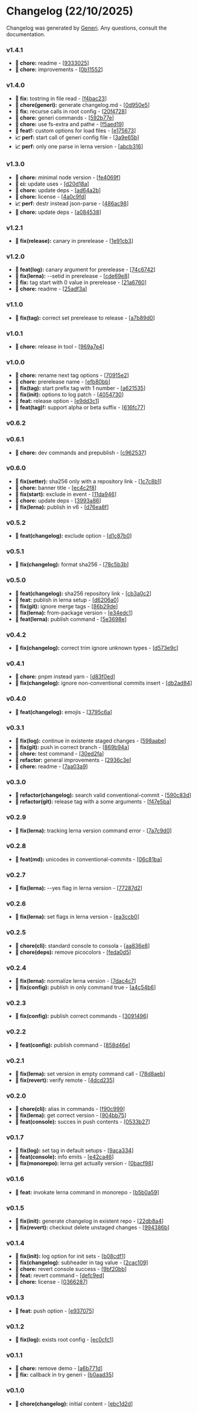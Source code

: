 # Changelog (22/10/2025)

Changelog was generated by [Generi](https://github.com/betterwrite/generi). Any questions, consult the documentation.

### v1.4.1

* **🚧 chore:** readme - [[9333025](https://github.com/betterwrite/generi/commit/9333025)]
* **🚧 chore:** improvements - [[0b11552](https://github.com/betterwrite/generi/commit/0b11552)]

### v1.4.0

* **🔧 fix:** tostring in file read - [[f4bac23](https://github.com/betterwrite/generi/commit/f4bac23)]
* **🚧 chore(generi):** generate changelog.md - [[0d950e5](https://github.com/betterwrite/generi/commit/0d950e5)]
* **🔧 fix:** recurse calls in root config - [[20f4728](https://github.com/betterwrite/generi/commit/20f4728)]
* **🚧 chore:** generi commands - [[592b77e](https://github.com/betterwrite/generi/commit/592b77e)]
* **🚧 chore:** use fs-extra and pathe - [[f5aed19](https://github.com/betterwrite/generi/commit/f5aed19)]
* **🎉 feat!:** custom options for load files - [[e175673](https://github.com/betterwrite/generi/commit/e175673)]
* **📈 perf:** start call of generi config file - [[3a9e65b](https://github.com/betterwrite/generi/commit/3a9e65b)]
* **📈 perf:** only one parse in lerna version - [[abcb316](https://github.com/betterwrite/generi/commit/abcb316)]

### v1.3.0

* **🚧 chore:** minimal node version - [[fe4069f](https://github.com/betterwrite/generi/commit/fe4069f)]
* **🗿 ci:** update uses - [[d20d18a](https://github.com/betterwrite/generi/commit/d20d18a)]
* **🚧 chore:** update deps - [[ad64a2b](https://github.com/betterwrite/generi/commit/ad64a2b)]
* **🚧 chore:** license - [[4a0c9fd](https://github.com/betterwrite/generi/commit/4a0c9fd)]
* **📈 perf:** destr instead json-parse - [[486ac98](https://github.com/betterwrite/generi/commit/486ac98)]
* **🚧 chore:** update deps - [[a084538](https://github.com/betterwrite/generi/commit/a084538)]

### v1.2.1

* **🔧 fix(release):** canary in prerelease - [[1e91cb3](https://github.com/betterwrite/generi/commit/1e91cb3)]

### v1.2.0

* **🎉 feat(log):** canary argument for prerelease - [[74c6742](https://github.com/betterwrite/generi/commit/74c6742)]
* **🔧 fix(lerna):** --setid in prerelease - [[cde69e8](https://github.com/betterwrite/generi/commit/cde69e8)]
* **🔧 fix:** tag start with 0 value in prerelease - [[21a6760](https://github.com/betterwrite/generi/commit/21a6760)]
* **🚧 chore:** readme - [[25adf3a](https://github.com/betterwrite/generi/commit/25adf3a)]

### v1.1.0

* **🔧 fix(tag):** correct set prerelease to release - [[a7b89d0](https://github.com/betterwrite/generi/commit/a7b89d0)]

### v1.0.1

* **🚧 chore:** release in tool - [[969a7e4](https://github.com/betterwrite/generi/commit/969a7e4)]

### v1.0.0

* **🚧 chore:** rename next tag options - [[70915e2](https://github.com/betterwrite/generi/commit/70915e2)]
* **🚧 chore:** prerelease name - [[efb80bb](https://github.com/betterwrite/generi/commit/efb80bb)]
* **🔧 fix(tag):** start prefix tag with 1 number - [[a621535](https://github.com/betterwrite/generi/commit/a621535)]
* **🔧 fix(init):** options to log patch - [[4054730](https://github.com/betterwrite/generi/commit/4054730)]
* **🎉 feat:** release option - [[e9dd3c1](https://github.com/betterwrite/generi/commit/e9dd3c1)]
* **🎉 feat(tag)!:** support alpha or beta suffix - [[616fc77](https://github.com/betterwrite/generi/commit/616fc77)]

### v0.6.2


### v0.6.1

* **🚧 chore:** dev commands and prepublish - [[c962537](https://github.com/betterwrite/generi/commit/c962537)]

### v0.6.0

* **🔧 fix(setter):** sha256 only with a repository link - [[1c7c8b1](https://github.com/betterwrite/generi/commit/1c7c8b1)]
* **🚧 chore:** banner title - [[ec4c2f8](https://github.com/betterwrite/generi/commit/ec4c2f8)]
* **🔧 fix(start):** exclude in event - [[11da946](https://github.com/betterwrite/generi/commit/11da946)]
* **🚧 chore:** update deps - [[3993a86](https://github.com/betterwrite/generi/commit/3993a86)]
* **🔧 fix(lerna):** publish in v6 - [[d76ea8f](https://github.com/betterwrite/generi/commit/d76ea8f)]

### v0.5.2

* **🎉 feat(changelog):** exclude option - [[d1c87b0](https://github.com/betterwrite/generi/commit/d1c87b0)]

### v0.5.1

* **🔧 fix(changelog):** format sha256 - [[78c5b3b](https://github.com/betterwrite/generi/commit/78c5b3b)]

### v0.5.0

* **🎉 feat(changelog):** sha256 repository link - [[cb3a0c2](https://github.com/betterwrite/generi/commit/cb3a0c2)]
* **🎉 feat:** publish in lerna setup - [[d6206a0](https://github.com/betterwrite/generi/commit/d6206a0)]
* **🔧 fix(git):** ignore merge tags - [[86b29de](https://github.com/betterwrite/generi/commit/86b29de)]
* **🔧 fix(lerna):** from-package version - [[e34edc1](https://github.com/betterwrite/generi/commit/e34edc1)]
* **🎉 feat(lerna):** publish command - [[5e3698e](https://github.com/betterwrite/generi/commit/5e3698e)]

### v0.4.2

* **🔧 fix(changelog):** correct trim ignore unknown types - [[d573e9c](https://github.com/betterwrite/generi/commit/d573e9c)]

### v0.4.1

* **🚧 chore:** pnpm instead yarn - [[d83f0ed](https://github.com/betterwrite/generi/commit/d83f0ed)]
* **🔧 fix(changelog):** ignore non-conventional commits insert - [[db2ad84](https://github.com/betterwrite/generi/commit/db2ad84)]

### v0.4.0

* **🎉 feat(changelog):** emojis - [[3795c6a](https://github.com/betterwrite/generi/commit/3795c6a)]

### v0.3.1

* **🔧 fix(log):** continue in existente staged changes - [[598aabe](https://github.com/betterwrite/generi/commit/598aabe)]
* **🔧 fix(git):** push in correct branch - [[869b94a](https://github.com/betterwrite/generi/commit/869b94a)]
* **🚧 chore:** test command - [[30ed2fa](https://github.com/betterwrite/generi/commit/30ed2fa)]
* **🚩 refactor:** general improvements - [[2936c3e](https://github.com/betterwrite/generi/commit/2936c3e)]
* **🚧 chore:** readme - [[7aa03a9](https://github.com/betterwrite/generi/commit/7aa03a9)]

### v0.3.0

* **🚩 refactor(changelog):** search valid conventional-commit - [[590c83d](https://github.com/betterwrite/generi/commit/590c83d)]
* **🚩 refactor(git):** release tag with a some arguments - [[f47e5ba](https://github.com/betterwrite/generi/commit/f47e5ba)]

### v0.2.9

* **🔧 fix(lerna):** tracking lerna version command error - [[7a7c9d0](https://github.com/betterwrite/generi/commit/7a7c9d0)]

### v0.2.8

* **🎉 feat(md):** unicodes in conventional-commits - [[06c81ba](https://github.com/betterwrite/generi/commit/06c81ba)]

### v0.2.7

* **🔧 fix(lerna):** --yes flag in lerna version - [[77287d2](https://github.com/betterwrite/generi/commit/77287d2)]

### v0.2.6

* **🔧 fix(lerna):** set flags in lerna version - [[ea3ccb0](https://github.com/betterwrite/generi/commit/ea3ccb0)]

### v0.2.5

* **🚧 chore(cli):** standard console to consola - [[aa836e8](https://github.com/betterwrite/generi/commit/aa836e8)]
* **🚧 chore(deps):** remove picocolors - [[feda0d5](https://github.com/betterwrite/generi/commit/feda0d5)]

### v0.2.4

* **🔧 fix(lerna):** normalize lerna version - [[7dac4c7](https://github.com/betterwrite/generi/commit/7dac4c7)]
* **🔧 fix(config):** publish in only command true - [[a4c54b6](https://github.com/betterwrite/generi/commit/a4c54b6)]

### v0.2.3

* **🔧 fix(config):** publish correct commands - [[3091496](https://github.com/betterwrite/generi/commit/3091496)]

### v0.2.2

* **🎉 feat(config):** publish command - [[858d46e](https://github.com/betterwrite/generi/commit/858d46e)]

### v0.2.1

* **🔧 fix(lerna):** set version in empty command call - [[78d8aeb](https://github.com/betterwrite/generi/commit/78d8aeb)]
* **🔧 fix(revert):** verify remote - [[4dcd235](https://github.com/betterwrite/generi/commit/4dcd235)]

### v0.2.0

* **🚧 chore(cli):** alias in commands - [[f90c999](https://github.com/betterwrite/generi/commit/f90c999)]
* **🔧 fix(lerna):** get correct version - [[904bb75](https://github.com/betterwrite/generi/commit/904bb75)]
* **🎉 feat(console):** succes in push contents - [[0533b27](https://github.com/betterwrite/generi/commit/0533b27)]

### v0.1.7

* **🔧 fix(log):** set tag in default setups - [[9aca334](https://github.com/betterwrite/generi/commit/9aca334)]
* **🎉 feat(console):** info emits - [[e42ca46](https://github.com/betterwrite/generi/commit/e42ca46)]
* **🔧 fix(monorepo):** lerna get actually version - [[0bacf98](https://github.com/betterwrite/generi/commit/0bacf98)]

### v0.1.6

* **🎉 feat:** invokate lerna command in monorepo - [[b5b0a59](https://github.com/betterwrite/generi/commit/b5b0a59)]

### v0.1.5

* **🔧 fix(init):** generate changelog in existent repo - [[22db8a4](https://github.com/betterwrite/generi/commit/22db8a4)]
* **🔧 fix(revert):** checkout delete unstaged changes - [[994386b](https://github.com/betterwrite/generi/commit/994386b)]

### v0.1.4

* **🔧 fix(init):** log option for init sets - [[b08cdf1](https://github.com/betterwrite/generi/commit/b08cdf1)]
* **🔧 fix(changelog):** subheader in tag value - [[2cac109](https://github.com/betterwrite/generi/commit/2cac109)]
* **🚧 chore:** revert console success - [[9bf20bb](https://github.com/betterwrite/generi/commit/9bf20bb)]
* **🎉 feat:** revert command - [[defc9ed](https://github.com/betterwrite/generi/commit/defc9ed)]
* **🚧 chore:** license - [[0366287](https://github.com/betterwrite/generi/commit/0366287)]

### v0.1.3

* **🎉 feat:** push option - [[e937075](https://github.com/betterwrite/generi/commit/e937075)]

### v0.1.2

* **🔧 fix(log):** exists root config - [[ec0cfc1](https://github.com/betterwrite/generi/commit/ec0cfc1)]

### v0.1.1

* **🚧 chore:** remove demo - [[a6b771d](https://github.com/betterwrite/generi/commit/a6b771d)]
* **🔧 fix:** callback in try generi - [[b0aad35](https://github.com/betterwrite/generi/commit/b0aad35)]

### v0.1.0

* **🚧 chore(changelog):** initial content - [[ebc1d2d](https://github.com/betterwrite/generi/commit/ebc1d2d)]
